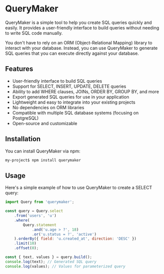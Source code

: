 # QueryMaker
QueryMaker is a simple tool to help you create SQL queries quickly and easily. It provides a user-friendly interface to build queries without needing to write SQL code manually.

You don't have to rely on an ORM (Object-Relational Mapping) library to interact with your database. Instead, you can use QueryMaker to generate SQL queries that you can execute directly against your database.

## Features
- User-friendly interface to build SQL queries
- Support for SELECT, INSERT, UPDATE, DELETE queries
- Ability to add WHERE clauses, JOINs, ORDER BY, GROUP BY, and more
- Export generated SQL queries for use in your application
- Lightweight and easy to integrate into your existing projects
- No dependencies on ORM libraries
- Compatible with multiple SQL database systems (focusing on PostgreSQL)
- Open-source and customizable

## Installation
You can install QueryMaker via npm:

```bash
my-project$ npm install querymaker
```

## Usage
Here's a simple example of how to use QueryMaker to create a SELECT query:

```javascript
import Query from 'querymaker';

const query = Query.select
    .from('users', 'u')
    .where(
        Query.statement
            .and('u.age > ?', 18)
            .or('u.status = ?', 'active')
    ).orderBy({ field: 'u.created_at', direction: 'DESC' })
    .limit(10)
    .offset(0);

const { text, values } = query.build();
console.log(text); // Generated SQL query
console.log(values); // Values for parameterized query
```
